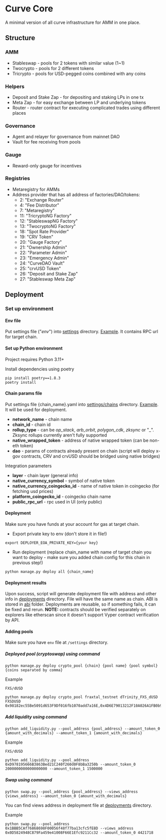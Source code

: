 # Curve Core

A minimal version of all curve infrastructure for AMM in one place.

## Structure

### AMM
- Stableswap - pools for 2 tokens with similar value (1~1)
- Twocrypto - pools for 2 different tokens
- Tricrypto - pools for USD-pegged coins combined with any coins

### Helpers
- Deposit and Stake Zap - for depositing and staking LPs in one tx
- Meta Zap - for easy exchange between LP and underlying tokens
- Router - router contract for executing complicated trades using different places


### Governance
- Agent and relayer for governance from mainnet DAO
- Vault for fee receiving from pools

### Gauge
- Reward-only gauge for incentives

### Registries
- Metaregistry for AMMs
- Address provider that has all address of factories/DAO/tokens:
    - 2: "Exchange Router"
    - 4: "Fee Distributor"
    - 7: "Metaregistry"
    - 11: "TricryptoNG Factory"
    - 12: "StableswapNG Factory"
    - 13: "TwocryptoNG Factory"
    - 18: "Spot Rate Provider"
    - 19: "CRV Token"
    - 20: "Gauge Factory"
    - 21: "Ownership Admin"
    - 22: "Parameter Admin"
    - 23: "Emergency Admin"
    - 24: "CurveDAO Vault"
    - 25: "crvUSD Token"
    - 26: "Deposit and Stake Zap"
    - 27: "Stableswap Meta Zap"

## Deployment

### Set up environment

#### Env file
Put settings file ("_env_") into [settings](/settings) directory.
[Example](/settings/env.example). It contains RPC url for target chain.

#### Set up Python environment

Project requires Python 3.11+

Install dependencies using poetry

```
pip install poetry==1.8.3
poetry install
```

#### Chain params file

Put settings file {chain_name}.yaml into [settings/chains](/settings/chains) directory.
[Example](/settings/chains/example.yaml). It will be used for deployment.

- **network_name** - chain name
- **chain_id** - chain id
- **rollup_type** - can be _op_stack_, _arb_orbit_, _polygon_cdk_, _zksync_ or "_". Zksync rollups currently aren't 
fully supported
- **native_wrapped_token** - address of native wrapped token (can be non-eth token)
- **dao** - params of contracts already present on chain (script will deploy x-gov contracts, CRV and crvUSD should 
be bridged using native bridges)

Integration parameters
- **layer** - chain layer (general info)
- **native_currency_symbol** - symbol of native token
- **native_currency_coingecko_id** - name of native token in coingecko (for fetching usd prices)
- **platform_coingecko_id** - coingecko chain name
- **public_rpc_url** - rpc used in UI (only public)

#### Deployment
Make sure you have funds at your account for gas at target chain.

- Export private key to env (don't store it in file!)
```
export DEPLOYER_EOA_PRIVATE_KEY={your key}
```
- Run deployment (replace chain_name with name of target chain you want to deploy - make sure you added chain config for
this chain in previous step!)
```
python manage.py deploy all {chain_name}
```

#### Deployment results
Upon success, script will generate deployment file with address and other info in [deployments](/deployments) directory.
File will have the same name as chain. ABI is stored in [abi](/abi) folder.
Deployments are reusable, so if something fails, it can be fixed and rerun.
**NOTE:** contracts should be verified separately on explorers like etherscan since it doesn't support Vyper contract 
verification by API.

#### Adding pools
Make sure you have `env` file at `/settings` directory.

##### Deployed pool (cryptoswap) using command
```
python manage.py deploy crypto_pool {chain} {pool name} {pool symbol} {coins separated by comma}
```

Example
```
FXS/dUSD

python manage.py deploy crypto_pool fraxtal_testnet dTrinity_FXS_dUSD FXSDUSD 0x98182ec55Be5091d653F9Df016fb1070add7a16E,0x4D6E79013212F10A026A1FB0b926C9Fd0432b96c
```

##### Add liquidity using command
```
python add_liquidity.py --pool_address {pool_address} --amount_token_0 {amount_with_decimals} --amount_token_1 {amount_with_decimals}
```

Example
```
FXS/dUSD

python add_liquidity.py --pool_address 0xD978195666B3863Bed21C240f260d0F8bBa3250b --amount_token_0 2000000000000000000 --amount_token_1 1500000
```

##### Swap using command
```
python swap.py --pool_address {pool_address} --views_address {views_address} --amount_token_0 {amount_with_decimals}
```

You can find views address in deployment file at [deployments](/deployments) directory.

Example
```
python swap.py --pool_address 0x1BBB5CAf76868698F00056f48f77ba13cfc5fE8D --views_address 0x0D5824948C879Fa459e41008F66E1Efc9211Cc32 --amount_token_0 4421718
```
